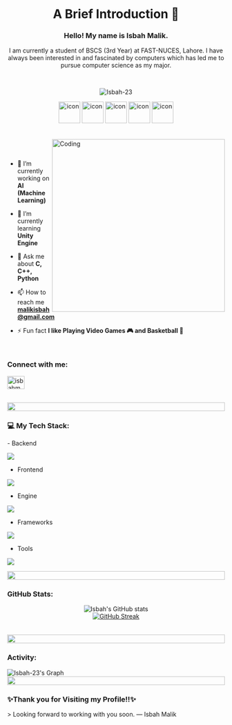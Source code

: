 <div align="center">
  <h1>A Brief Introduction 👋</h1>
  <h3>Hello! My name is Isbah Malik. </h3>
  <p> I am currently a student of BSCS (3rd Year) at FAST-NUCES, Lahore. I have always been interested in and fascinated by computers which has led me to pursue computer science as my major.</p>
  <br>
  <p align="center"> 
   <img src="https://komarev.com/ghpvc/?username=Isbah-23&label=Profile%20views&color=0e75b6&style=flat" alt="Isbah-23" /> 
  </p>
  <div align="center">
    <img src="https://techstack-generator.vercel.app/python-icon.svg" alt="icon" width="50" height="50" />
    <img src="https://techstack-generator.vercel.app/django-icon.svg" alt="icon" width="50" height="50" />
    <img src="https://techstack-generator.vercel.app/github-icon.svg" alt="icon" width="50" height="50" />
    <img src="https://techstack-generator.vercel.app/cpp-icon.svg" alt="icon" width="50" height="50" />
    <img src="https://techstack-generator.vercel.app/csharp-icon.svg" alt="icon" width="50" height="50" />
  </div>
  </div>
</div>
<br><br>

<img align="right" alt="Coding" width="400" src="https://user-images.githubusercontent.com/74038190/229223263-cf2e4b07-2615-4f87-9c38-e37600f8381a.gif">
<br><br>

- 🔭 I’m currently working on **AI (Machine Learning)**

- 🌱 I’m currently learning **Unity Engine**

- 💬 Ask me about **C, C++, Python**

- 📫 How to reach me **malikisbah@gmail.com**

- ⚡ Fun fact **I like Playing Video Games 🎮 and Basketball 🏀**
<br>
<h3 align="left">Connect with me:</h3>
<p align="left">
<a href="https://www.linkedin.com/in/isbahmalik/" target="blank"><img align="center" src="https://raw.githubusercontent.com/rahuldkjain/github-profile-readme-generator/master/src/images/icons/Social/linked-in-alt.svg" alt="isbahmalik" height="30" width="40" /></a>
</p>
<br>
<img src="https://i.imgur.com/dBaSKWF.gif" height="20" width="100%">
<h3> 💻 My Tech Stack:</h3>
- Backend
<p align="left">
  <a href="https://skillicons.dev">
    <img src="https://skillicons.dev/icons?i=c,cpp,python,cs" />
  </a>
</p>

- Frontend
<p align="left">
  <a href="https://skillicons.dev">
    <img src="https://skillicons.dev/icons?i=html,css" />
  </a>
</p>

- Engine
<p align="left">
  <a href="https://skillicons.dev">
    <img src="https://skillicons.dev/icons?i=unity" />
  </a>
</p>

- Frameworks
<p align="left">
  <a href="https://skillicons.dev">
    <img src="https://skillicons.dev/icons?i=laravel,django" />
  </a>
</p>

- Tools
<p align="left">
  <a href="https://skillicons.dev">
    <img src="https://skillicons.dev/icons?i=git,github,vscode,linux,selenium" />
  </a>
</p>
<img src="https://i.imgur.com/dBaSKWF.gif" height="20" width="100%">
<!-- tokyonight, solarized,monokai,nord -->
<h3 align="left">GitHub Stats:</h3>
<div align="center">
    <img src="https://github-readme-stats.vercel.app/api?username=Isbah-23&theme=tokyonight&show_icons=true&show=reviews,prs_merged,prs_merged_percentage&hide=contribs,issues" alt="Isbah's GitHub stats">
    <br>
    <a href="https://streak-stats.demolab.com/?user=Isbah-23&theme=tokyonight">
        <img src="https://streak-stats.demolab.com/?user=Isbah-23&theme=tokyonight" alt="GitHub Streak">
    </a>
</div>
<br><br>
<img src="https://i.imgur.com/dBaSKWF.gif" height="20" width="100%">
<h3 align="left">Activity:</h3>
<img src="https://github-readme-activity-graph.vercel.app/graph?username=Isbah-23&custom_title=Isbah's%20GitHub%20Activity%20Graph&bg_color=1A1B27&color=38B2AC&line=38B2AC&point=38B2AC&area_color=FFFFFF&title_color=FFFFFF&area=true" alt="Isbah-23's Graph">
<img src="https://i.imgur.com/dBaSKWF.gif" height="20" width="100%">
<!-- 
## Other Skills/ Hobbies
These are other skills that I have learnt and enjoyed over the years, and I hope this list never stops increasing in length.  
  
<table>
<tbody>
  <tr>
    <td <td colspan = "2"><b>Skills</b></td>
  </tr>
  <tr>
    <td>Basketball 🏀 team member of my university <br>(I play a lot of sports, but this is definitely my favourite)</td>
  </tr>
  <tr>
    <td>Video Games 🎮</td>
  </tr>
</tbody>
</table> -->
  



  
<h3> ✨Thank you for Visiting my Profile!!✨ </h3>
> Looking forward to working with you soon.
— Isbah Malik
</div>
